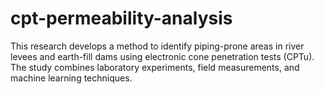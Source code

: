 # cpt-permeability-analysis
This research develops a method to identify piping-prone areas in river levees and earth-fill dams using electronic cone penetration tests (CPTu). The study combines laboratory experiments, field measurements, and machine learning techniques.
